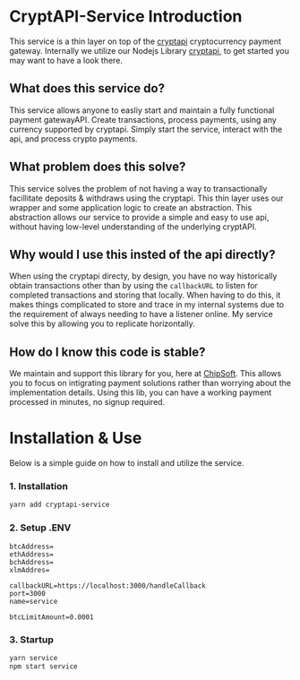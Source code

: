 # CryptAPI-Service Introduction
This service is a thin layer on top of the [cryptapi](https://cryptapi.io/) cryptocurrency payment gateway.
Internally we utilize our Nodejs Library [cryptapi](https://github.com/tacyarg/cryptapi), to get started you may want to have a look there.

## What does this service do?
This service allows anyone to easliy start and maintain a fully functional payment gatewayAPI. Create transactions, process payments, using any currency supported by cryptapi. Simply start the service, interact with the api, and process crypto payments.

## What problem does this solve?
This service solves the problem of not having a way to transactionally facillitate deposits & withdraws using the cryptapi. This thin layer uses our wrapper and some application logic to create an abstraction. This abstraction allows our service to provide a simple and easy to use api, without having low-level understanding of the underlying cryptAPI.

## Why would I use this insted of the api directly?
When using the cryptapi directy, by design, you have no way historically obtain transactions other than by using the `callbackURL` to listen for completed transactions and storing that locally. When having to do this, it makes things complicated to store and trace in my internal systems due to the requirement of always needing to have a listener online. My service solve this by allowing you to replicate horizontally.

## How do I know this code is stable?
We maintain and support this library for you, here at [ChipSoft](https://chips.gg). This allows you to focus on intigrating payment solutions rather than worrying about the implementation details. Using this lib, you can have a working payment processed in minutes, no signup required.


# Installation & Use
Below is a simple guide on how to install and utilize the service.

### 1. Installation

```bash
yarn add cryptapi-service
```

### 2. Setup .ENV
```env
btcAddress=
ethAddress=
bchAddress=
xlmAddres=

callbackURL=https://localhost:3000/handleCallback
port=3000
name=service

btcLimitAmount=0.0001
```

### 3. Startup

```js
yarn service
npm start service
```